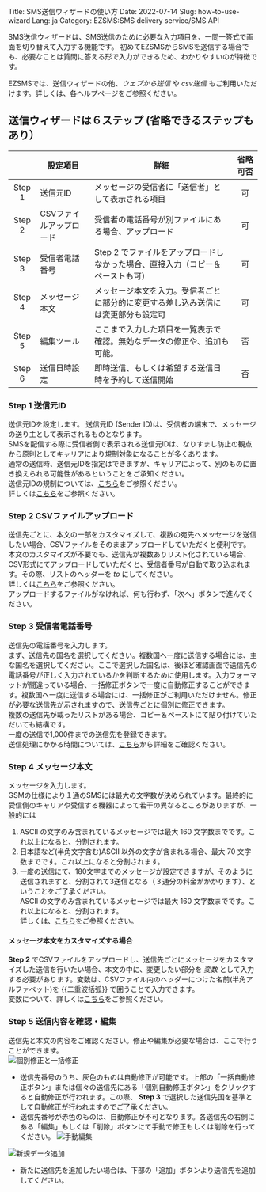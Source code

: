 Title: SMS送信ウィザードの使い方
Date: 2022-07-14
Slug: how-to-use-wizard
Lang: ja
Category: EZSMS:SMS delivery service/SMS API

SMS送信ウィザードは、SMS送信のために必要な入力項目を、一問一答式で画面を切り替えて入力する機能です。
初めてEZSMSからSMSを送信する場合でも、必要なことは質問に答える形で入力ができるため、わかりやすいのが特徴です。

EZSMSでは、送信ウィザードの他、_ウェブから送信_ や _csv送信_ もご利用いただけます。詳しくは、各ヘルプページをご参照ください。

## 送信ウィザードは６ステップ (省略できるステップもあり）
|   |設定項目                       | 詳細                                                                 | 省略可否 | 
| :---------: | ------------------------- | ------------------------------------- | :---------: | 
| Step 1 | 送信元ID                | メッセージの受信者に「送信者」として表示される項目                                 |可| 
| Step 2 | CSVファイルアップロード | 受信者の電話番号が別ファイルにある場合、アップロード                               | 可|
| Step 3 | 受信者電話番号          | Step 2 でファイルをアップロードしなかった場合、直接入力（コピー＆ペーストも可）    | 可|
| Step 4 | メッセージ本文          | メッセージ本文を入力。受信者ごとに部分的に変更する差し込み送信には変更部分も設定可 | 可|
| Step 5 | 編集ツール              | ここまで入力した項目を一覧表示で確認。無効なデータの修正や、追加も可能。           |否| 
| Step 6 | 送信日時設定            | 即時送信、もしくは希望する送信日時を予約して送信開始                               |否| 

### Step 1 送信元ID
送信元IDを設定します。
送信元ID (Sender ID)は、受信者の端末で、メッセージの送り主として表示されるものとなります。<br>
SMSを配信する際に受信者側で表示される送信元IDは、なりすまし防止の観点から原則としてキャリアにより規制対象になることが多くあります。<br>
通常の送信時、送信元IDを指定はできますが、キャリアによって、別のものに置き換えられる可能性があるということをご承知ください。<br>
送信元IDの規制については、[こちら](https://help.xoxzo.com/ja/ezsms-sms-delivery-service/articles/what-senderid-can-i-use/)をご参照ください。<br>
詳しくは[こちら](https://help.xoxzo.com/ja/ezsms-sms-delivery-service/articles/what-does-sender-id-do/)をご参照ください。<br>

### Step 2 CSVファイルアップロード
送信先ごとに、本文の一部をカスタマイズして、複数の宛先へメッセージを送信したい場合、CSVファイルをそのままアップロードしていただくと便利です。<br>
本文のカスタマイズが不要でも、送信先が複数ありリスト化されている場合、CSV形式にてアップロードしていただくと、受信者番号が自動で取り込まれます。その際、リストのヘッダーを _to_ にしてください。<br>
詳しくは[こちら](https://help.xoxzo.com/ja/ezsms-sms-delivery-service/articles/how-to-send-with-customised-csv/)をご参照ください。<br>
アップロードするファイルがなければ、何も行わず、「次へ」ボタンで進んでください。<br>

### Step 3 受信者電話番号
送信先の電話番号を入力します。<br>
まず、送信先の国名を選択してください。複数国へ一度に送信する場合には、主な国名を選択してください。ここで選択した国名は、後ほど確認画面で送信先の電話番号が正しく入力されているかを判断するために使用します。入力フォーマットが間違っている場合、一括修正ボタンで一度に自動修正することができます。複数国へ一度に送信する場合には、一括修正がご利用いただけません。修正が必要な送信先が示されますので、送信先ごとに個別に修正できます。<br>
複数の送信先が載ったリストがある場合、コピー＆ペーストにて貼り付けていただいても結構です。<br>
一度の送信で1,000件までの送信先を登録できます。<br>
送信処理にかかる時間については、[こちら](https://help.xoxzo.com/ja/ezsms-sms-delivery-service/articles/what-is-the-max-number-of-request-and-how-quick-the-process/)から詳細をご確認ください。<br>

### Step 4 メッセージ本文
メッセージを入力します。<br>
GSMの仕様により１通のSMSには最大の文字数が決められています。最終的に受信側のキャリアや受信する機器によって若干の異なるところがありますが、一般的には<br>
1. ASCII の文字のみ含まれているメッセージでは最大 160 文字数までです。これ以上になると、分割されます。<br>
2. 日本語など(半角文字含む)ASCII 以外の文字が含まれる場合、最大 70 文字数までです。これ以上になると分割されます。<br>
3. 一度の送信にて、180文字までのメッセージが設定できますが、そのように送信されますと、分割されて3送信となる（３通分の料金がかかります）、ということをご了承ください。<br>
ASCII の文字のみ含まれているメッセージでは最大 160 文字数までです。これ以上になると、分割されます。<br>
詳しくは、[こちら](https://help.xoxzo.com/ja/ezsms-sms-delivery-service/articles/how-many-characters-would-fit-within-1-x-sms/)をご参照ください。<br>
#### メッセージ本文をカスタマイズする場合
**Step 2** でCSVファイルをアップロードし、送信先ごとにメッセージをカスタマイズした送信を行いたい場合、本文の中に、変更したい部分を _変数_ として入力する必要があります。変数は、CSVファイル内のヘッダーにつけた名前(半角アルファベット)を {{二重波括弧}} で囲うことで入力できます。<br>
変数について、詳しくは[こちら]()をご参照ください。<br>

### Step 5 送信内容を確認・編集
送信先と本文の内容をご確認ください。修正や編集が必要な場合は、ここで行うことができます。<br>
![個別修正と一括修正](/images/wizard-01-ja.png)
- 送信先番号のうち、灰色のものは自動修正が可能です。上部の「一括自動修正ボタン」または個々の送信先にある「個別自動修正ボタン」をクリックすると自動修正が行われます。この際、 **Step 3** で選択した送信先国を基準として自動修正が行われますのでご了承ください。
- 送信先番号が赤色のものは、自動修正が不可となります。各送信先の右側にある「編集」もしくは「削除」ボタンにて手動で修正もしくは削除を行ってください。
![手動編集](images/wizard-01-ja.png)

![新規データ追加](images/wizard-01-ja.png)
- 新たに送信先を追加したい場合は、下部の「追加」ボタンより送信先を追加してください。
